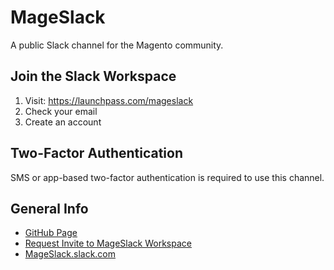 # MageSlack
A public Slack channel for the Magento community.

## Join the Slack Workspace

1. Visit: https://launchpass.com/mageslack
2. Check your email
3. Create an account

## Two-Factor Authentication

SMS or app-based two-factor authentication is required to use this channel.

## General Info

- [GitHub Page](https://improper.github.io/MageSlack/)
- [Request Invite to MageSlack Workspace](https://launchpass.com/mageslack)
- [MageSlack.slack.com](https://slackgento.slack.com)
